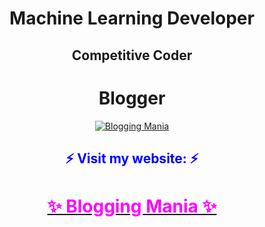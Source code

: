 <h1 align='Center'>Machine Learning Developer</h1>

<h2 align='Center'>Competitive Coder</h2>

<h1 align='Center'>Blogger</h1>

<div align='Center'>
  
  [![Blogging Mania](https://drive.google.com/uc?export=view&id=1x__gn92u4RtTSFnWBC9360jLtGhVraQq)](https://www.bloggingmania.net)
  
</div>

<div align='Center'>
  <h2> <font color='blue'> ⚡ Visit my website: ⚡ </font> </h2> 
  
  [<h1> <font color='magenta'>✨ Blogging Mania ✨</font> </h1>](https://www.bloggingmania.net)
</div>


<!--
**PritimoySarkar/pritimoysarkar** is a ✨ _special_ ✨ repository because its `README.md` (this file) appears on your GitHub profile.

Here are some ideas to get you started:

- 🔭 I’m currently working on ...
- 🌱 I’m currently learning ...
- 👯 I’m looking to collaborate on ...
- 🤔 I’m looking for help with ...
- 💬 Ask me about ...
- 📫 How to reach me: ...
- 😄 Pronouns: ...
- ⚡ Fun fact: ...
-->
